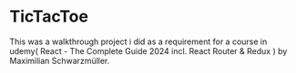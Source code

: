 # TicTacToe
This was a walkthrough project i did as a requirement for a course in udemy(
React - The Complete Guide 2024 incl. React Router & Redux
) by Maximilian Schwarzmüller.
